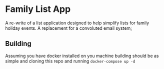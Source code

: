 # Family List App
A re-write of a list application designed to help simplify lists for family holiday events. A replacement for a convoluted email system;

## Building
Assuming you have docker installed on you machine building should be as simple and cloning this repo and running ```docker-compose up -d```